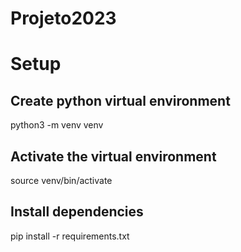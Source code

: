 # Projeto2023

# Setup
## Create python virtual environment
python3 -m venv venv

## Activate the virtual environment
source venv/bin/activate

## Install dependencies
pip install -r requirements.txt
